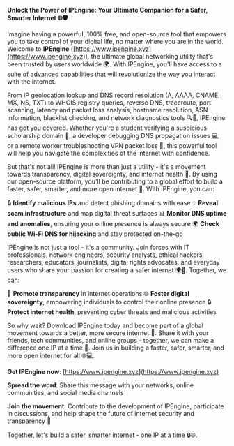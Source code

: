 **Unlock the Power of IPEngine: Your Ultimate Companion for a Safer, Smarter Internet 🌐🛡️**

Imagine having a powerful, 100% free, and open-source tool that empowers you to take control of your digital life, no matter where you are in the world. Welcome to **IPEngine** ([https://www.ipengine.xyz](https://www.ipengine.xyz)), the ultimate global networking utility that's been trusted by users worldwide 🌍. With IPEngine, you'll have access to a suite of advanced capabilities that will revolutionize the way you interact with the internet.

From IP geolocation lookup and DNS record resolution (A, AAAA, CNAME, MX, NS, TXT) to WHOIS registry queries, reverse DNS, traceroute, port scanning, latency and packet loss analysis, hostname resolution, ASN information, blacklist checking, and network diagnostics tools 🔍📡, IPEngine has got you covered. Whether you're a student verifying a suspicious scholarship domain 🤔, a developer debugging DNS propagation issues 💻, or a remote worker troubleshooting VPN packet loss 🚀, this powerful tool will help you navigate the complexities of the internet with confidence.

But that's not all! IPEngine is more than just a utility - it's a movement towards transparency, digital sovereignty, and internet health 🌟. By using our open-source platform, you'll be contributing to a global effort to build a faster, safer, smarter, and more open internet 🚀. With IPEngine, you can:

🔒 **Identify malicious IPs** and detect phishing domains with ease
💡 **Reveal scam infrastructure** and map digital threat surfaces
📊 **Monitor DNS uptime and anomalies**, ensuring your online presence is always secure
🌍 **Check public Wi-Fi DNS for hijacking** and stay protected on-the-go

IPEngine is not just a tool - it's a community. Join forces with IT professionals, network engineers, security analysts, ethical hackers, researchers, educators, journalists, digital rights advocates, and everyday users who share your passion for creating a safer internet 🌍👥. Together, we can:

💬 **Promote transparency** in internet operations
🌐 **Foster digital sovereignty**, empowering individuals to control their online presence
🔒 **Protect internet health**, preventing cyber threats and malicious activities

So why wait? Download IPEngine today and become part of a global movement towards a better, more secure internet 🚀. Share it with your friends, tech communities, and online groups - together, we can make a difference one IP at a time 🔗. Join us in building a faster, safer, smarter, and more open internet for all 🌐💻.

**Get IPEngine now**: [https://www.ipengine.xyz](https://www.ipengine.xyz)

**Spread the word**: Share this message with your networks, online communities, and social media channels

**Join the movement**: Contribute to the development of IPEngine, participate in discussions, and help shape the future of internet security and transparency 🚀

Together, let's build a safer, smarter internet - one IP at a time 🔒🌐.